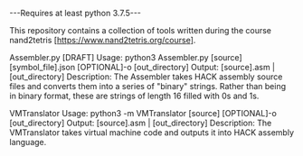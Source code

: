 ---Requires at least python 3.7.5---

This repository contains a collection of tools written during the course nand2tetris [https://www.nand2tetris.org/course].

Assembler.py [DRAFT]
Usage:  python3 Assembler.py [source] [symbol_file].json [OPTIONAL]-o [out_directory]
Output: [source].asm | [out_directory]
Description: The Assembler takes HACK assembly source files and converts them into a series of "binary" strings. Rather than being in binary format, these are strings of length 16 filled with 0s and 1s.

VMTranslator
Usage:  python3 -m VMTranslator [source] [OPTIONAL]-o [out_directory]
Output: [source].asm | [out_directory]
Description: The VMTranslator takes virtual machine code and outputs it into HACK assembly language.

